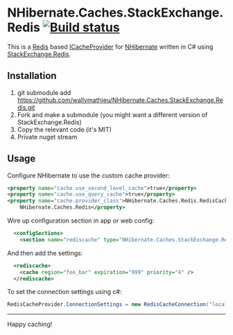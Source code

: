 NHibernate.Caches.StackExchange.Redis [![Build status](https://ci.appveyor.com/api/projects/status/d6rdani2sq4yt5wc/branch/master?svg=true)](https://ci.appveyor.com/project/wallymathieu/nhibernate-caches-stackexchange-redis/branch/master)
=====================================

This is a [Redis](http://redis.io/) based [ICacheProvider](http://www.nhforge.org/doc/nh/en/#configuration-optional-cacheprovider) 
for [NHibernate](http://nhforge.org/) written in C# using [StackExchange.Redis](https://github.com/StackExchange/StackExchange.Redis/).

Installation
------------

1. git submodule add https://github.com/wallymathieu/NHibernate.Caches.StackExchange.Redis.git 
2. Fork and make a submodule (you might want a different version of StackExchange.Redis)
3. Copy the relevant code (it's MIT)
4. Private nuget stream

Usage
-----

Configure NHibernate to use the custom cache provider:

```xml
<property name="cache.use_second_level_cache">true</property>
<property name="cache.use_query_cache">true</property>
<property name="cache.provider_class">NHibernate.Caches.Redis.RedisCacheProvider, 
    NHibernate.Caches.Redis</property>
```

Wire up configuration section in app or web config:
```xml
  <configSections>
    <section name="rediscache" type="NHibernate.Caches.StackExchange.Redis.SectionHandler,NHibernate.Caches.StackExchange.Redis" />
```

And then add the settings:
```xml
  <rediscache>
    <cache region="foo_bar" expiration="999" priority="4" />
  </rediscache>
```

To set the connection settings using c#:
```csharp
RedisCacheProvider.ConnectionSettings = new RedisCacheConnection("localhost", 6379) { { "allowAdmin", "true" }, { "abortConnect", "false" } };
```

---

Happy caching!
